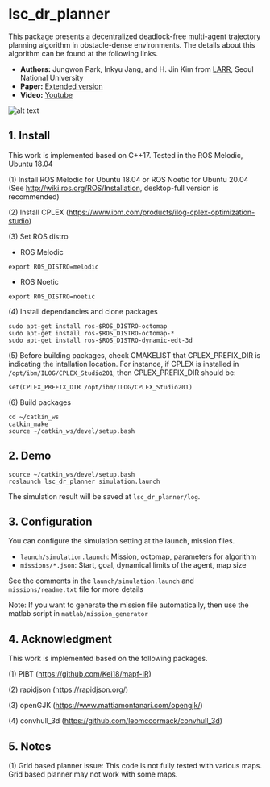 # lsc_dr_planner

This package presents a decentralized deadlock-free multi-agent trajectory planning algorithm in obstacle-dense environments.
The details about this algorithm can be found at the following links.

- **Authors:** Jungwon Park, Inkyu Jang, and H. Jin Kim from [LARR](http://larr.snu.ac.kr/), Seoul National University
- **Paper:** [Extended version](https://arxiv.org/abs/2209.09447)
- **Video:** [Youtube](https://youtu.be/PqfdbVfSujA)

![alt text](images/thumbnail.gif)


## 1. Install
This work is implemented based on C++17. Tested in the ROS Melodic, Ubuntu 18.04

(1) Install ROS Melodic for Ubuntu 18.04 or ROS Noetic for Ubuntu 20.04 (See http://wiki.ros.org/ROS/Installation, desktop-full version is recommended)

(2) Install CPLEX (https://www.ibm.com/products/ilog-cplex-optimization-studio)

(3) Set ROS distro

- ROS Melodic
```
export ROS_DISTRO=melodic
```
- ROS Noetic
```
export ROS_DISTRO=noetic
```

(4) Install dependancies and clone packages
```
sudo apt-get install ros-$ROS_DISTRO-octomap
sudo apt-get install ros-$ROS_DISTRO-octomap-*
sudo apt-get install ros-$ROS_DISTRO-dynamic-edt-3d
```

(5) Before building packages, check CMAKELIST that CPLEX_PREFIX_DIR is indicating the intallation location. For instance, if CPLEX is installed in ```/opt/ibm/ILOG/CPLEX_Studio201```, then CPLEX_PREFIX_DIR should be:
```
set(CPLEX_PREFIX_DIR /opt/ibm/ILOG/CPLEX_Studio201)
```

(6) Build packages
```
cd ~/catkin_ws
catkin_make
source ~/catkin_ws/devel/setup.bash
```


## 2. Demo
```
source ~/catkin_ws/devel/setup.bash
roslaunch lsc_dr_planner simulation.launch
```
The simulation result will be saved at ```lsc_dr_planner/log```.

## 3. Configuration
You can configure the simulation setting at the launch, mission files.
- ```launch/simulation.launch```: Mission, octomap, parameters for algorithm
- ```missions/*.json```: Start, goal, dynamical limits of the agent, map size

See the comments in the ```launch/simulation.launch``` and ```missions/readme.txt``` file for more details

Note: If you want to generate the mission file automatically, then use the matlab script in ```matlab/mission_generator```

## 4. Acknowledgment
This work is implemented based on the following packages.

(1) PIBT (https://github.com/Kei18/mapf-IR)

(2) rapidjson (https://rapidjson.org/)

(3) openGJK (https://www.mattiamontanari.com/opengjk/)

(4) convhull_3d (https://github.com/leomccormack/convhull_3d)

## 5. Notes
(1) Grid based planner issue: This code is not fully tested with various maps. Grid based planner may not work with some maps.
